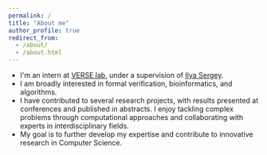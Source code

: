 ```yaml
---
permalink: /
title: "About me"
author_profile: true
redirect_from: 
  - /about/
  - /about.html
---
```


+ I'm an intern at [VERSE lab](https://verse-lab.github.io/), under a supervision of [Ilya Sergey](https://ilyasergey.net/).
+ I am broadly interested in formal verification, bioinformatics, and algorithms.
+ I have contributed to several research projects, with results presented at conferences and published in abstracts. I enjoy tackling complex
problems through computational approaches and collaborating with experts in interdisciplinary fields. 
+ My goal is to further develop my expertise and contribute to innovative research in Computer Science.

